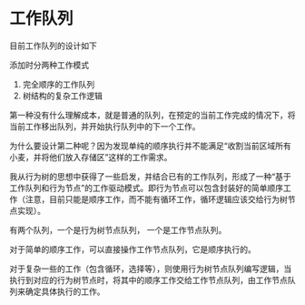 # 工作队列

目前工作队列的设计如下

添加时分两种工作模式

1. 完全顺序的工作队列
2. 树结构的复杂工作逻辑

第一种没有什么理解成本，就是普通的队列，在预定的当前工作完成的情况下，将当前工作移出队列，并开始执行队列中的下一个工作。

为什么要设计第二种呢？因为发现单纯的顺序执行并不能满足“收割当前区域所有小麦，并将他们放入存储区”这样的工作需求。

我从行为树的思想中获得了一些启发，并结合已有的工作队列，形成了一种“基于工作队列和行为节点”的工作驱动模式。即行为节点可以包含封装好的简单顺序工作（注意，目前只能是顺序工作，而不能有循环工作，循环逻辑应该交给行为树节点实现）。

有两个队列，一个是行为树节点队列， 一个是工作节点队列。

对于简单的顺序工作，可以直接操作工作节点队列，它是顺序执行的。

对于复杂一些的工作（包含循环，选择等），则使用行为树节点队列编写逻辑，当执行到对应的行为树节点时，将其中的顺序工作交给工作节点队列，由工作节点队列来确定具体执行的工作。

